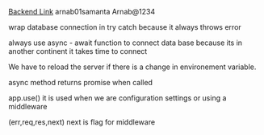<a href="https://app.eraser.io/workspace/YtPqZ1VogxGy1jzIDkzj">Backend Link</a>
arnab01samanta
Arnab@1234

wrap database connection in try catch because it always throws error

always use async - await function to connect data base because its in another continent it takes time to connect

We have to reload the server if there is a change in environement variable.

async method returns promise when called

app.use() it is used when we are configuration settings or using a middleware

(err,req,res,next) next is flag for middleware

